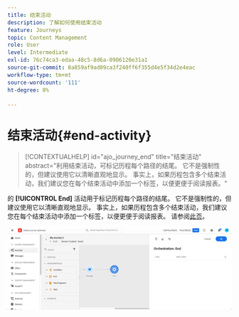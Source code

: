 ```yaml
---
title: 结束活动
description: 了解如何使用结束活动
feature: Journeys
topic: Content Management
role: User
level: Intermediate
exl-id: 76c74ca3-edaa-48c5-8d6a-0906120e31a1
source-git-commit: 8a859af9ad09ca3f240ff6f355d4e5f34d2e4eac
workflow-type: tm+mt
source-wordcount: '111'
ht-degree: 8%

---
```


# 结束活动{#end-activity}

>[!CONTEXTUALHELP]
>id="ajo_journey_end"
>title="结束活动"
>abstract="利用结束活动，可标记历程每个路径的结尾。 它不是强制性的，但建议使用它以清晰直观地显示。 事实上，如果历程包含多个结束活动，我们建议您在每个结束活动中添加一个标签，以便更便于阅读报表。"

的 **[!UICONTROL End]** 活动用于标记历程每个路径的结尾。 它不是强制性的，但建议使用它以清晰直观地显示。 事实上，如果历程包含多个结束活动，我们建议您在每个结束活动中添加一个标签，以便更便于阅读报表。 请参阅[此页](../reports/live-report.md)。

![](assets/journey54.png)
